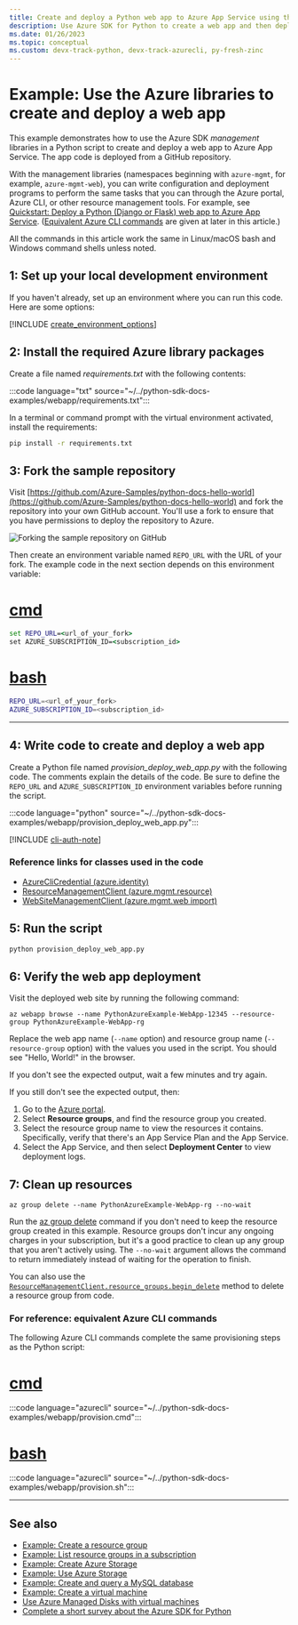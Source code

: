 ```yaml
---
title: Create and deploy a Python web app to Azure App Service using the Azure SDK libraries
description: Use Azure SDK for Python to create a web app and then deploy app code from a GitHub repository to Azure App Service.
ms.date: 01/26/2023
ms.topic: conceptual
ms.custom: devx-track-python, devx-track-azurecli, py-fresh-zinc
---
```


# Example: Use the Azure libraries to create and deploy a web app

This example demonstrates how to use the Azure SDK *management* libraries in a Python script to create  and deploy a web app to Azure App Service. The app code is deployed from a GitHub repository.

With the management libraries (namespaces beginning with `azure-mgmt`, for example, `azure-mgmt-web`), you can write configuration and deployment programs to perform the same tasks that you can through the Azure portal, Azure CLI, or other resource management tools. For example, see [Quickstart: Deploy a Python (Django or Flask) web app to Azure App Service](/azure/app-service/quickstart-python). ([Equivalent Azure CLI commands](#for-reference-equivalent-azure-cli-commands) are given at later in this article.)

All the commands in this article work the same in Linux/macOS bash and Windows command shells unless noted.

## 1: Set up your local development environment

If you haven't already, set up an environment where you can run this code. Here are some options:

[!INCLUDE [create_environment_options](../../includes/create-environment-options.md)]

## 2: Install the required Azure library packages

Create a file named *requirements.txt* with the following contents:

:::code language="txt" source="~/../python-sdk-docs-examples/webapp/requirements.txt":::

In a terminal or command prompt with the virtual environment activated, install the requirements:

```cmd
pip install -r requirements.txt
```

## 3: Fork the sample repository

Visit [https://github.com/Azure-Samples/python-docs-hello-world](https://github.com/Azure-Samples/python-docs-hello-world) and fork the repository into your own GitHub account. You'll use a fork to ensure that you have permissions to deploy the repository to Azure.

![Forking the sample repository on GitHub](../../media/azure-sdk-example-web-app/fork-github-repository.png)

Then create an environment variable named `REPO_URL` with the URL of your fork. The example code in the next section depends on this environment variable:

# [cmd](#tab/cmd)

```cmd
set REPO_URL=<url_of_your_fork>
set AZURE_SUBSCRIPTION_ID=<subscription_id>
```

# [bash](#tab/bash)

```bash
REPO_URL=<url_of_your_fork>
AZURE_SUBSCRIPTION_ID=<subscription_id>
```

---

## 4: Write code to create and deploy a web app

Create a Python file named *provision_deploy_web_app.py* with the following code. The comments explain the details of the code. Be sure to define the `REPO_URL` and `AZURE_SUBSCRIPTION_ID` environment variables before running the script.

:::code language="python" source="~/../python-sdk-docs-examples/webapp/provision_deploy_web_app.py":::

[!INCLUDE [cli-auth-note](../../includes/cli-auth-note.md)]

### Reference links for classes used in the code

- [AzureCliCredential (azure.identity)](/python/api/azure-identity/azure.identity.azureclicredential)
- [ResourceManagementClient (azure.mgmt.resource)](/python/api/azure-mgmt-resource/azure.mgmt.resource.resourcemanagementclient)
- [WebSiteManagementClient (azure.mgmt.web import)](/python/api/azure-mgmt-web/azure.mgmt.web.websitemanagementclient)

## 5: Run the script

```cmd
python provision_deploy_web_app.py
```

## 6: Verify the web app deployment

Visit the deployed web site by running the following command:

```azurecli
az webapp browse --name PythonAzureExample-WebApp-12345 --resource-group PythonAzureExample-WebApp-rg
```

Replace the web app name (`--name` option) and resource group name (`--resource-group` option) with the values you used in the script. You should see "Hello, World!" in the browser.

If you don't see the expected output, wait a few minutes and try again.

If you still don't see the expected output, then:

1. Go to the [Azure portal](https://portal.azure.com).
1. Select **Resource groups**, and find the resource group you created.
1. Select the resource group name to view the resources it contains. Specifically, verify that there's an App Service Plan and the App Service.
1. Select the App Service, and then select **Deployment Center** to view deployment logs.

## 7: Clean up resources

```azurecli
az group delete --name PythonAzureExample-WebApp-rg --no-wait
```

Run the [az group delete](/cli/azure/group#az-group-delete) command if you don't need to keep the resource group created in this example. Resource groups don't incur any ongoing charges in your subscription, but it's a good practice to clean up any group that you aren't actively using. The `--no-wait` argument allows the command to return immediately instead of waiting for the operation to finish.

You can also use the [`ResourceManagementClient.resource_groups.begin_delete`](/python/api/azure-mgmt-resource/azure.mgmt.resource.resources.v2021_04_01.operations.resourcegroupsoperations#azure-mgmt-resource-resources-v2021-04-01-operations-resourcegroupsoperations-begin-delete) method to delete a resource group from code.

### For reference: equivalent Azure CLI commands

The following Azure CLI commands complete the same provisioning steps as the Python script:

# [cmd](#tab/cmd)

:::code language="azurecli" source="~/../python-sdk-docs-examples/webapp/provision.cmd":::

# [bash](#tab/bash)

:::code language="azurecli" source="~/../python-sdk-docs-examples/webapp/provision.sh":::

---

## See also

- [Example: Create a resource group](azure-sdk-example-resource-group.md)
- [Example: List resource groups in a subscription](azure-sdk-example-list-resource-groups.md)
- [Example: Create Azure Storage](azure-sdk-example-storage.md)
- [Example: Use Azure Storage](azure-sdk-example-storage-use.md)
- [Example: Create and query a MySQL database](azure-sdk-example-database.md)
- [Example: Create a virtual machine](azure-sdk-example-virtual-machines.md)
- [Use Azure Managed Disks with virtual machines](azure-sdk-samples-managed-disks.md)
- [Complete a short survey about the Azure SDK for Python](https://microsoft.qualtrics.com/jfe/form/SV_bNFX0HECjzPWMiG?Q_CHL=docs)
